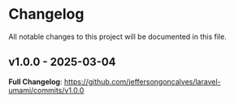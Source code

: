 # Changelog

All notable changes to this project will be documented in this file.

## v1.0.0 - 2025-03-04

**Full Changelog**: https://github.com/jeffersongoncalves/laravel-umami/commits/v1.0.0
